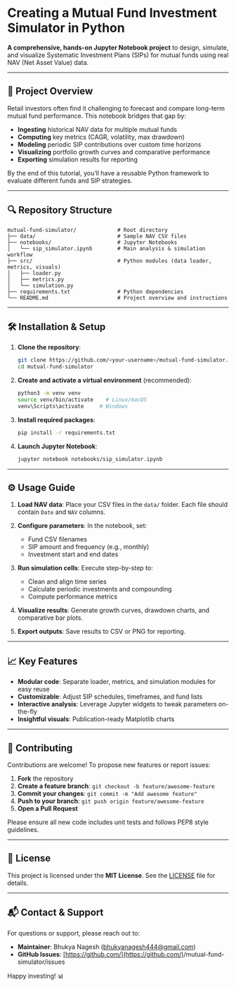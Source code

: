 # Creating a Mutual Fund Investment Simulator in Python

**A comprehensive, hands-on Jupyter Notebook project** to design, simulate, and visualize Systematic Investment Plans (SIPs) for mutual funds using real NAV (Net Asset Value) data.

---

## 🚀 Project Overview

Retail investors often find it challenging to forecast and compare long-term mutual fund performance. This notebook bridges that gap by:

* **Ingesting** historical NAV data for multiple mutual funds
* **Computing** key metrics (CAGR, volatility, max drawdown)
* **Modeling** periodic SIP contributions over custom time horizons
* **Visualizing** portfolio growth curves and comparative performance
* **Exporting** simulation results for reporting

By the end of this tutorial, you’ll have a reusable Python framework to evaluate different funds and SIP strategies.

---

## 🔍 Repository Structure

```text
mutual-fund-simulator/             # Root directory
├── data/                          # Sample NAV CSV files
├── notebooks/                     # Jupyter Notebooks
│   └── sip_simulator.ipynb        # Main analysis & simulation workflow
├── src/                           # Python modules (data loader, metrics, visuals)
│   ├── loader.py
│   ├── metrics.py
│   └── simulation.py
├── requirements.txt               # Python dependencies
└── README.md                      # Project overview and instructions
```

---

## 🛠️ Installation & Setup

1. **Clone the repository**:

   ```bash
   git clone https://github.com/<your-username>/mutual-fund-simulator.git
   cd mutual-fund-simulator
   ```

2. **Create and activate a virtual environment** (recommended):

   ```bash
   python3 -m venv venv
   source venv/bin/activate    # Linux/macOS
   venv\Scripts\activate     # Windows
   ```

3. **Install required packages**:

   ```bash
   pip install -r requirements.txt
   ```

4. **Launch Jupyter Notebook**:

   ```bash
   jupyter notebook notebooks/sip_simulator.ipynb
   ```

---

## ⚙️ Usage Guide

1. **Load NAV data**: Place your CSV files in the `data/` folder. Each file should contain `Date` and `NAV` columns.
2. **Configure parameters**: In the notebook, set:

   * Fund CSV filenames
   * SIP amount and frequency (e.g., monthly)
   * Investment start and end dates
3. **Run simulation cells**: Execute step-by-step to:

   * Clean and align time series
   * Calculate periodic investments and compounding
   * Compute performance metrics
4. **Visualize results**: Generate growth curves, drawdown charts, and comparative bar plots.
5. **Export outputs**: Save results to CSV or PNG for reporting.

---

## 📈 Key Features

* **Modular code**: Separate loader, metrics, and simulation modules for easy reuse
* **Customizable**: Adjust SIP schedules, timeframes, and fund lists
* **Interactive analysis**: Leverage Jupyter widgets to tweak parameters on-the-fly
* **Insightful visuals**: Publication-ready Matplotlib charts

---

## 🤝 Contributing

Contributions are welcome! To propose new features or report issues:

1. **Fork** the repository
2. **Create a feature branch**: `git checkout -b feature/awesome-feature`
3. **Commit your changes**: `git commit -m "Add awesome feature"`
4. **Push to your branch**: `git push origin feature/awesome-feature`
5. **Open a Pull Request**

Please ensure all new code includes unit tests and follows PEP8 style guidelines.

---

## 📄 License

This project is licensed under the **MIT License**. See the [LICENSE](LICENSE) file for details.

---

## 📬 Contact & Support

For questions or support, please reach out to:

* **Maintainer**: Bhukya Nagesh ([bhukyanagesh444@gmail.com](mailto:bhukyanagesh444@gmail.com))
* **GitHub Issues**: [https://github.com/](https://github.com/)<your-username>/mutual-fund-simulator/issues

Happy investing! 📊
